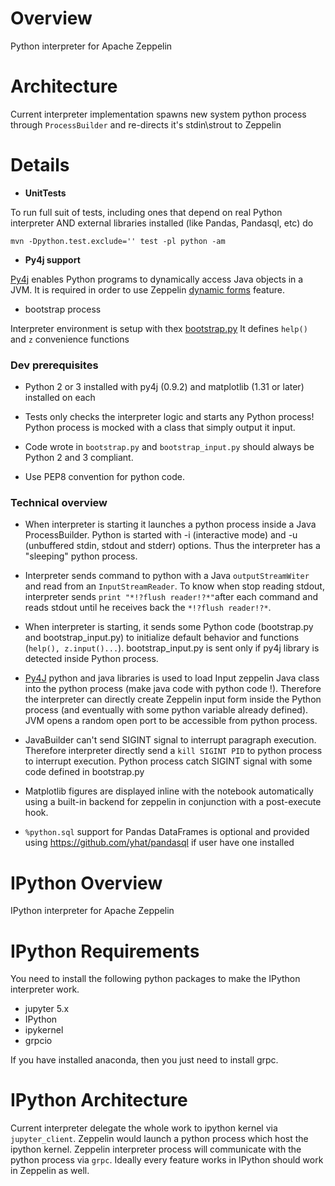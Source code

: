 # Overview
Python interpreter for Apache Zeppelin

# Architecture
Current interpreter implementation spawns new system python process through `ProcessBuilder` and re-directs it's stdin\strout to Zeppelin

# Details

 - **UnitTests**

  To run full suit of tests, including ones that depend on real Python interpreter AND external libraries installed (like Pandas, Pandasql, etc) do

  ```
mvn -Dpython.test.exclude='' test -pl python -am
  ```

 - **Py4j support**

  [Py4j](https://www.py4j.org/) enables Python programs to dynamically access Java objects in a JVM.
  It is required in order to use Zeppelin [dynamic forms](http://zeppelin.apache.org/docs/0.6.0-SNAPSHOT/manual/dynamicform.html) feature.

 - bootstrap process

  Interpreter environment is setup with thex [bootstrap.py](https://github.com/apache/zeppelin/blob/master/python/src/main/resources/bootstrap.py)
  It defines `help()` and `z` convenience functions


### Dev prerequisites

 * Python 2 or 3 installed with py4j (0.9.2) and matplotlib (1.31 or later) installed on each

 * Tests only checks the interpreter logic and starts any Python process! Python process is mocked with a class that simply output it input.

 * Code wrote in `bootstrap.py` and `bootstrap_input.py` should always be Python 2 and 3 compliant.

* Use PEP8 convention for python code.

### Technical overview

 * When interpreter is starting it launches a python process inside a Java ProcessBuilder. Python is started with -i (interactive mode) and -u (unbuffered stdin, stdout and stderr) options. Thus the interpreter has a "sleeping" python process.

 * Interpreter sends command to python with a Java `outputStreamWiter` and read from an `InputStreamReader`. To know when stop reading stdout, interpreter sends `print "*!?flush reader!?*"`after each command and reads stdout until he receives back the `*!?flush reader!?*`.

 * When interpreter is starting, it sends some Python code (bootstrap.py and bootstrap_input.py) to initialize default behavior and functions (`help(), z.input()...`). bootstrap_input.py is sent only if py4j library is detected inside Python process.

 * [Py4J](https://www.py4j.org/) python and java libraries is used to load Input zeppelin Java class into the python process (make java code with python code !). Therefore the interpreter can directly create Zeppelin input form inside the Python process (and eventually with some python variable already defined). JVM opens a random open port to be accessible from python process.

 * JavaBuilder can't send SIGINT signal to interrupt paragraph execution. Therefore interpreter directly  send a `kill SIGINT PID` to python process to interrupt execution. Python process catch SIGINT signal with some code defined in bootstrap.py

 * Matplotlib figures are displayed inline with the notebook automatically using a built-in backend for zeppelin in conjunction with a post-execute hook.

 * `%python.sql` support for Pandas DataFrames is optional and provided using https://github.com/yhat/pandasql if user have one installed


# IPython Overview
IPython interpreter for Apache Zeppelin

# IPython Requirements
You need to install the following python packages to make the IPython interpreter work.
 * jupyter 5.x
 * IPython
 * ipykernel
 * grpcio
 
If you have installed anaconda, then you just need to install grpc.

# IPython Architecture
Current interpreter delegate the whole work to ipython kernel via `jupyter_client`. Zeppelin would launch a python process which host the ipython kernel.
Zeppelin interpreter process will communicate with the python process via `grpc`. Ideally every feature works in IPython should work in Zeppelin as well.


